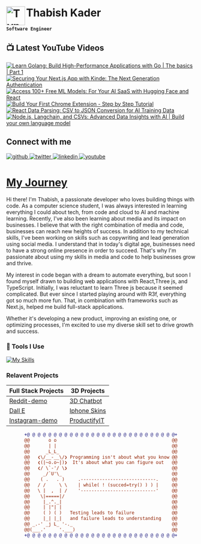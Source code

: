 # Thabish Kader <img align="left" alt="TypeScript" width="50px"  src="https://cdn.jsdelivr.net/gh/devicons/devicon/icons/coffeescript/coffeescript-original-wordmark.svg" />

**`Software Engineer`**

## 📺 Latest YouTube Videos

<!-- BEGIN YOUTUBE-CARDS -->
[![Learn Golang: Build High-Performance Applications with Go | The basics | Part 1](https://ytcards.demolab.com/?id=JlEgTrd35-c&title=Learn+Golang%3A+Build+High-Performance+Applications+with+Go+%7C+The+basics+%7C+Part+1&lang=en&timestamp=1697913021&background_color=%230d1117&title_color=%23ffffff&stats_color=%23dedede&max_title_lines=1&width=250&border_radius=5 "Learn Golang: Build High-Performance Applications with Go | The basics | Part 1")](https://www.youtube.com/watch?v=JlEgTrd35-c)
[![Securing Your Next.js App with Kinde: The Next Generation Authentication](https://ytcards.demolab.com/?id=dpN0mBObLd8&title=Securing+Your+Next.js+App+with+Kinde%3A+The+Next+Generation+Authentication&lang=en&timestamp=1697308233&background_color=%230d1117&title_color=%23ffffff&stats_color=%23dedede&max_title_lines=1&width=250&border_radius=5 "Securing Your Next.js App with Kinde: The Next Generation Authentication")](https://www.youtube.com/watch?v=dpN0mBObLd8)
[![Access 100+ Free ML Models: For Your AI SaaS with Hugging Face and React](https://ytcards.demolab.com/?id=31HA7HmbdRM&title=Access+100%2B+Free+ML+Models%3A+For+Your+AI+SaaS+with+Hugging+Face+and+React&lang=en&timestamp=1696789803&background_color=%230d1117&title_color=%23ffffff&stats_color=%23dedede&max_title_lines=1&width=250&border_radius=5 "Access 100+ Free ML Models: For Your AI SaaS with Hugging Face and React")](https://www.youtube.com/watch?v=31HA7HmbdRM)
[![Build Your First Chrome Extension - Step by Step Tutorial](https://ytcards.demolab.com/?id=4qeeoM6b7J4&title=Build+Your+First+Chrome+Extension+-+Step+by+Step+Tutorial&lang=en&timestamp=1696185005&background_color=%230d1117&title_color=%23ffffff&stats_color=%23dedede&max_title_lines=1&width=250&border_radius=5 "Build Your First Chrome Extension - Step by Step Tutorial")](https://www.youtube.com/watch?v=4qeeoM6b7J4)
[![React Data Parsing: CSV to JSON Conversion for AI Training Data](https://ytcards.demolab.com/?id=3Y9wgO2ePZQ&title=React+Data+Parsing%3A+CSV+to+JSON+Conversion+for+AI+Training+Data&lang=en&timestamp=1693074602&background_color=%230d1117&title_color=%23ffffff&stats_color=%23dedede&max_title_lines=1&width=250&border_radius=5 "React Data Parsing: CSV to JSON Conversion for AI Training Data")](https://www.youtube.com/watch?v=3Y9wgO2ePZQ)
[![Node.js, Langchain, and CSVs:  Advanced Data Insights with AI | Build your own language model](https://ytcards.demolab.com/?id=pIqBa5oXCgE&title=Node.js%2C+Langchain%2C+and+CSVs%3A++Advanced+Data+Insights+with+AI+%7C+Build+your+own+language+model&lang=en&timestamp=1691865048&background_color=%230d1117&title_color=%23ffffff&stats_color=%23dedede&max_title_lines=1&width=250&border_radius=5 "Node.js, Langchain, and CSVs:  Advanced Data Insights with AI | Build your own language model")](https://www.youtube.com/watch?v=pIqBa5oXCgE)
<!-- END YOUTUBE-CARDS -->

## Connect with me

<div ">
<a href="https://github.com/Thabish-Kader/Thabish-Kader/" target="_blank">
<img src=https://img.shields.io/badge/github-%2324292e.svg?&style=for-the-badge&logo=github&logoColor=white alt=github style="margin-bottom: 5px;" />
</a>
<a href="https://twitter.com/DeveloperTak" target="_blank">
<img src=https://img.shields.io/badge/twitter-%2300acee.svg?&style=for-the-badge&logo=twitter&logoColor=white alt=twitter style="margin-bottom: 5px;" />
</a>
<a href="https://www.linkedin.com/in/thabish-a-kader-366447224/" target="_blank">
<img src=https://img.shields.io/badge/linkedin-%231E77B5.svg?&style=for-the-badge&logo=linkedin&logoColor=white alt=linkedin style="margin-bottom: 5px;" />
</a>
<a href="https://www.youtube.com/@developertak2634" target="_blank">
<img src=https://img.shields.io/badge/youtube-%2324292e.svg?&style=for-the-badge&logo=youtube&logoColor=red alt=youtube style="margin-bottom: 5px;" />
</a>
</div>


# [My Journey](https://threejs-portfolio-4qhb.vercel.app/)
Hi there! I'm Thabish, a passionate developer who loves building things with code. As a computer science student, I was always interested in learning everything I could about tech, from code and cloud to AI and machine learning. Recently, I've also been learning about media and its impact on businesses. I believe that with the right combination of media and code, businesses can reach new heights of success. In addition to my technical skills, I've been working on skills such as copywriting and lead generation using social media. I understand that in today's digital age, businesses need to have a strong online presence in order to succeed. That's why I'm passionate about using my skills in media and code to help businesses grow and thrive.

My interest in code began with a dream to automate everything, but soon I found myself drawn to building web applications with React,Three js, and TypeScript. Initially, I was reluctant to learn Three js because it seemed complicated. But ever since I started playing around with R3f, everything got so much more fun. That, in combination with frameworks such as Next.js, helped me build full-stack applications.

Whether it's developing a new product, improving an existing one, or optimizing processes, I'm excited to use my diverse skill set to drive growth and success.

### 🧰 Tools I Use

[![My Skills](https://skillicons.dev/icons?i=ts,py,java,threejs,tailwind,redux,react,nextjs,vite,js,nodejs,express,mysql,firebase,mongodb,supabase)](https://skillicons.dev) 

### Relavent Projects

| Full Stack Projects | 3D Projects |
| ------------------- | ----------- |
| [Reddit-demo](https://reddit-next-app.vercel.app/)| [3D Chatbot](https://3d-chatbot.vercel.app/)  |
| [Dall E](https://github.com/Thabish-Kader/dall-E-nextjs)| [Iphone Skins](https://de-brand-skin.vercel.app/)   |
| [Instagram-demo](https://instagram-khaki-seven.vercel.app/)|[ProductifyIT](https://3d-generator.vercel.app/)  |

<div align="center">
  
```diff
+@ @ @ @ @ @ @ @ @ @ @ @ @ @ @ @ @ @ @ @ @ @ @ @ @ @ @ @+
@@       o o                                           @@
@@       | |                                           @@
@@      _L_L_                                          @@
@@   ❮\/__-__\/❯ Programming isn't about what you know @@
@@   ❮(|~o.o~|)❯  It's about what you can figure out   @@
@@   ❮/ \`-'/ \❯                                       @@
@@     _/`U'\_                                         @@
@@    ( .   . )     .----------------------------.     @@
@@   / /     \ \    | while( ! (succed=try() ) ) |     @@
@@   \ |  ,  | /    '----------------------------'     @@
@@    \|=====|/                                        @@
@@     |_.^._|                                         @@
@@     | |"| |                                         @@
@@     ( ) ( )   Testing leads to failure              @@
@@     |_| |_|   and failure leads to understanding    @@
@@ _.-' _j L_ '-._                                     @@
@@(___.'     '.___)                                    @@
+@ @ @ @ @ @ @ @ @ @ @ @ @ @ @ @ @ @ @ @ @ @ @ @ @ @ @ @+
```
  
</div>



 


